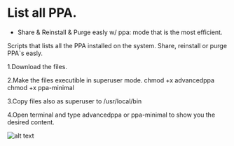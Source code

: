 # List all PPA. 

* Share & Reinstall & Purge easly w/ ppa: mode that is the most efficient.

Scripts that lists all the PPA installed on the system. Share, reinstall or purge PPA`s easly.

1.Download the files.

2.Make the files executible in superuser mode.
   chmod +x  advancedppa
   chmod +x  ppa-minimal

3.Copy files also as superuser to /usr/local/bin

4.Open terminal and  type advancedppa or ppa-minimal to show you the desired content.

![alt text](https://user-images.githubusercontent.com/11731109/30289287-534c2c52-9734-11e7-9bf9-10ff157cab67.png)
